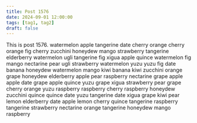 ```yaml
---
title: Post 1576
date: 2024-09-01 12:00:00
tags: [tag1, tag2]
draft: false
---
```

This is post 1576.
watermelon
apple
tangerine
date
cherry
orange
cherry
orange
fig
cherry
zucchini
honeydew
mango
strawberry
tangerine
elderberry
watermelon
ugli
tangerine
fig
xigua
apple
quince
watermelon
fig
mango
nectarine
pear
ugli
strawberry
watermelon
yuzu
yuzu
fig
date
banana
honeydew
watermelon
mango
kiwi
banana
kiwi
zucchini
orange
grape
honeydew
elderberry
apple
pear
raspberry
nectarine
grape
apple
apple
date
grape
apple
quince
yuzu
grape
xigua
strawberry
pear
grape
cherry
orange
yuzu
raspberry
raspberry
cherry
raspberry
honeydew
zucchini
quince
quince
date
yuzu
tangerine
date
xigua
grape
kiwi
pear
lemon
elderberry
date
apple
lemon
cherry
quince
tangerine
raspberry
tangerine
strawberry
nectarine
orange
tangerine
honeydew
mango
raspberry
